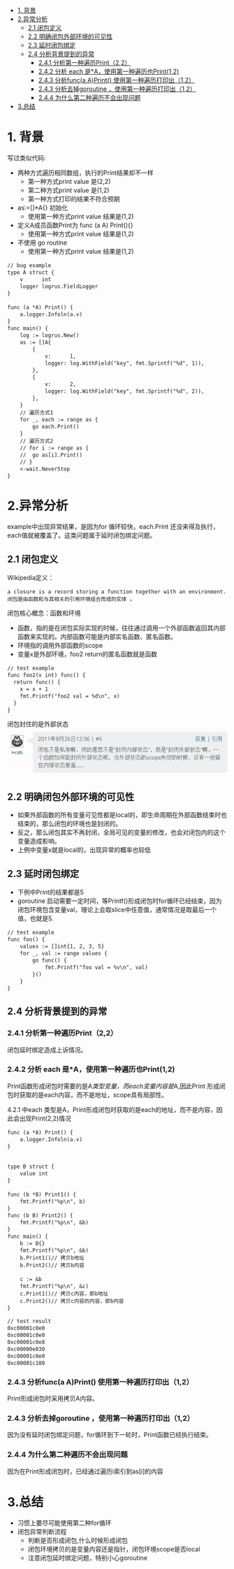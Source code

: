 <!-- TOC -->

- [1. 背景](#1-背景)
- [2.异常分析](#2异常分析)
    - [2.1 闭包定义](#21-闭包定义)
    - [2.2 明确闭包外部环境的可见性](#22-明确闭包外部环境的可见性)
    - [2.3 延时闭包绑定](#23-延时闭包绑定)
    - [2.4 分析背景提到的异常](#24-分析背景提到的异常)
        - [2.4.1 分析第一种遍历Print（2,2）](#241-分析第一种遍历print22)
        - [2.4.2 分析 each 是*A，使用第一种遍历也Print(1,2)](#242-分析-each-是a使用第一种遍历也print12)
        - [2.4.3 分析func(a A)Print() 使用第一种遍历打印出（1,2）](#243-分析funca-aprint-使用第一种遍历打印出12)
        - [2.4.3 分析去掉goroutine ，使用第一种遍历打印出（1,2）](#243-分析去掉goroutine-使用第一种遍历打印出12)
        - [2.4.4 为什么第二种遍历不会出现问题](#244-为什么第二种遍历不会出现问题)
- [3.总结](#3总结)

<!-- /TOC -->
# 1. 背景
写过类似代码:
* 两种方式遍历相同数组，执行的Print结果却不一样
    * 第一种方式print value 是(2,2)
    * 第二种方式print value 是(1,2)
    * 第一种方式打印的结果不符合预期
* as:=[]*A{} 初始化
    * 使用第一种方式print value 结果是(1,2)
* 定义A成员函数Print为 func  (a A) Print(){}
    * 使用第一种方式print value 结果是(1,2)
* 不使用 go routine
    *  使用第一种方式print value 结果是(1,2)
```golang
// bug example
type A struct {
	v      int
	logger logrus.FieldLogger
}

func (a *A) Print() {
	a.logger.Infoln(a.v)
}
func main() {
	log := logrus.New()
	as := []A{
		{
			v:      1,
			logger: log.WithField("key", fmt.Sprintf("%d", 1)),
		},
		{
			v:      2,
			logger: log.WithField("key", fmt.Sprintf("%d", 2)),
		},
    }
    // 遍历方式1
	for _, each := range as {
		go each.Print()
    }
    // 遍历方式2
	// for i := range as {
	// 	go as[i].Print()
	// }
	<-wait.NeverStop
}
```

# 2.异常分析
example中出现异常结果，是因为for 循环较快，each.Print 还没来得及执行，each值就被覆盖了。这类问题属于延时闭包绑定问题。
## 2.1 闭包定义
Wikipedia定义：
```
a closure is a record storing a function together with an environment.
闭包是由函数和与其相关的引用环境组合而成的实体 。
```

闭包核心概念：函数和环境
* 函数，指的是在闭包实际实现的时候，往往通过调用一个外部函数返回其内部函数来实现的。内部函数可能是内部实名函数、匿名函数。
* 环境指的调用外部函数的scope
* 变量x是外部环境，foo2 return的匿名函数就是函数
```golang
// test example
func foo2(x int) func() {
  return func() {
    x = x + 1
    fmt.Printf("foo2 val = %d\n", x)
  }
}
```
闭包封住的是外部状态
![](./images/2020-08-13-15-55-30.png)

## 2.2 明确闭包外部环境的可见性
* 如果外部函数的所有变量可见性都是local的，即生命周期在外部函数结束时也结束的，那么闭包的环境也是封闭的。
* 反之，那么闭包其实不再封闭，全局可见的变量的修改，也会对闭包内的这个变量造成影响。
* 上例中变量x就是local的，出现异常的概率也较低
## 2.3 延时闭包绑定
* 下例中Print的结果都是5
* goroutine 启动需要一定时间，等Printf()形成闭包时for循环已经结束，因为闭包环境包含变量val，理论上会取slice中任意值，通常情况是取最后一个值，也就是5.
```
// test example
func foo() {
	values := []int{1, 2, 3, 5}
	for _, val := range values {
		go func() {
			fmt.Printf("foo val = %v\n", val)
		}()
	}
}
```
## 2.4 分析背景提到的异常
### 2.4.1 分析第一种遍历Print（2,2）
闭包延时绑定造成上诉情况。
### 2.4.2 分析 each 是*A，使用第一种遍历也Print(1,2)
Print函数形成闭包时需要的是*A类型变量，而each变量内容是*A,因此Print 形成闭包时获取的是each内容，而不是地址，scope具有局部性。


4.2.1 中each 类型是A，Print形成闭包时获取的是each的地址，而不是内容，因此会出现Print(2,2)情况
```
func (a *A) Print() {
	a.logger.Infoln(a.v)
}
```
```

type B struct {
	value int
}

func (b *B) Print1() {
	fmt.Printf("%p\n", b)
}
func (b B) Print2() {
	fmt.Printf("%p\n", &b)
}
func main() {
	b := B{}
	fmt.Printf("%p\n", &b)
	b.Print1()// 拷贝b地址
	b.Print2()// 拷贝b内容

	c := &b
	fmt.Printf("%p\n", &c)
	c.Print1()// 拷贝c内容，即b地址
	c.Print2()// 拷贝c内容的内容，即b内容
}
```
```
// test result
0xc00001c0e0
0xc00001c0e0
0xc00001c0e8
0xc00000e030
0xc00001c0e0
0xc00001c100
```

### 2.4.3 分析func(a A)Print() 使用第一种遍历打印出（1,2）
Print形成闭包时采用拷贝A内容。
### 2.4.3 分析去掉goroutine ，使用第一种遍历打印出（1,2）
因为没有延时闭包绑定问题，for循环到下一轮时，Print函数已经执行结束。
### 2.4.4 为什么第二种遍历不会出现问题
因为在Print形成闭包时，已经通过遍历i索引到as[i]的内容
# 3.总结
* 习惯上要尽可能使用第二种for循环
* 闭包异常判断流程
	* 判断是否形成闭包,什么时候形成闭包
	* 闭包环境拷贝的是变量内容还是指针，闭包环境scope是否local
	* 注意闭包延时绑定问题，特别小心goroutine